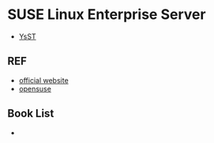 # SUSE Linux Enterprise Server


- [YsST](ysst.md)


## REF

- [official website](https://www.suse.com/)
- [opensuse](https://www.opensuse.org/)

## Book List

- [](www.broadview.com.cn/18863)